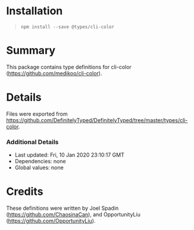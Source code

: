 # Installation
> `npm install --save @types/cli-color`

# Summary
This package contains type definitions for cli-color (https://github.com/medikoo/cli-color).

# Details
Files were exported from https://github.com/DefinitelyTyped/DefinitelyTyped/tree/master/types/cli-color.

### Additional Details
 * Last updated: Fri, 10 Jan 2020 23:10:17 GMT
 * Dependencies: none
 * Global values: none

# Credits
These definitions were written by Joel Spadin (https://github.com/ChaosinaCan), and OpportunityLiu (https://github.com/OpportunityLiu).
